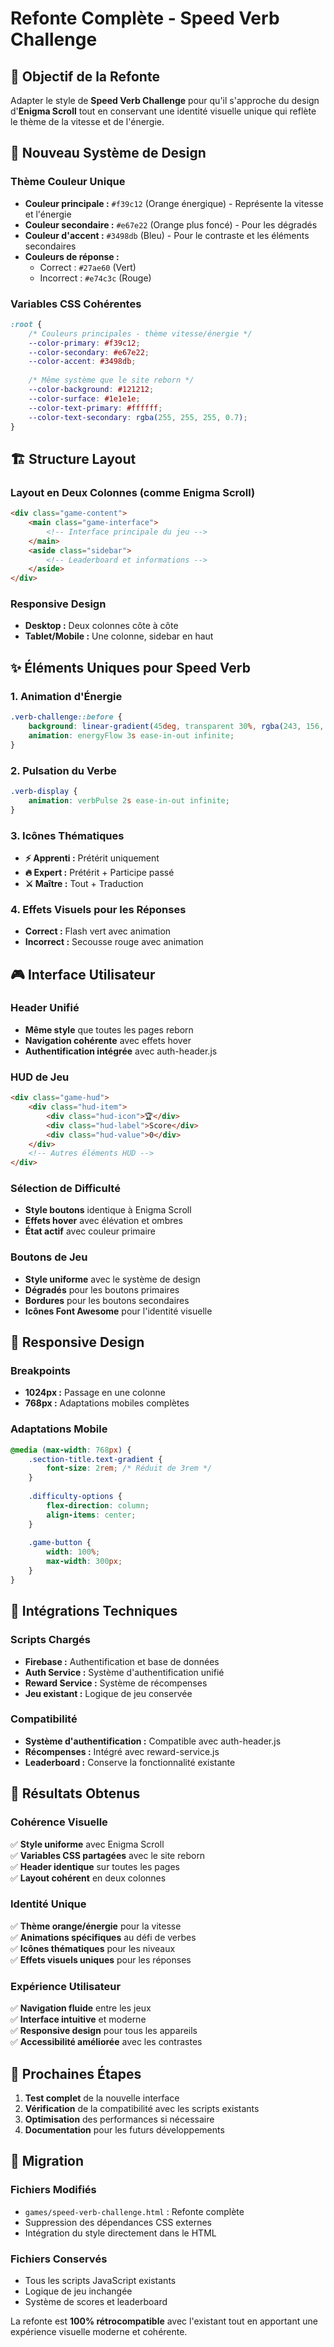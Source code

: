 # Refonte Complète - Speed Verb Challenge

## 🎯 Objectif de la Refonte

Adapter le style de **Speed Verb Challenge** pour qu'il s'approche du design d'**Enigma Scroll** tout en conservant une identité visuelle unique qui reflète le thème de la vitesse et de l'énergie.

## 🎨 Nouveau Système de Design

### Thème Couleur Unique
- **Couleur principale :** `#f39c12` (Orange énergique) - Représente la vitesse et l'énergie
- **Couleur secondaire :** `#e67e22` (Orange plus foncé) - Pour les dégradés
- **Couleur d'accent :** `#3498db` (Bleu) - Pour le contraste et les éléments secondaires
- **Couleurs de réponse :**
  - Correct : `#27ae60` (Vert)
  - Incorrect : `#e74c3c` (Rouge)

### Variables CSS Cohérentes
```css
:root {
    /* Couleurs principales - thème vitesse/énergie */
    --color-primary: #f39c12;
    --color-secondary: #e67e22;
    --color-accent: #3498db;
    
    /* Même système que le site reborn */
    --color-background: #121212;
    --color-surface: #1e1e1e;
    --color-text-primary: #ffffff;
    --color-text-secondary: rgba(255, 255, 255, 0.7);
}
```

## 🏗️ Structure Layout

### Layout en Deux Colonnes (comme Enigma Scroll)
```html
<div class="game-content">
    <main class="game-interface">
        <!-- Interface principale du jeu -->
    </main>
    <aside class="sidebar">
        <!-- Leaderboard et informations -->
    </aside>
</div>
```

### Responsive Design
- **Desktop :** Deux colonnes côte à côte
- **Tablet/Mobile :** Une colonne, sidebar en haut

## ✨ Éléments Uniques pour Speed Verb

### 1. Animation d'Énergie
```css
.verb-challenge::before {
    background: linear-gradient(45deg, transparent 30%, rgba(243, 156, 18, 0.05) 50%, transparent 70%);
    animation: energyFlow 3s ease-in-out infinite;
}
```

### 2. Pulsation du Verbe
```css
.verb-display {
    animation: verbPulse 2s ease-in-out infinite;
}
```

### 3. Icônes Thématiques
- **⚡ Apprenti :** Prétérit uniquement
- **🔥 Expert :** Prétérit + Participe passé  
- **⚔️ Maître :** Tout + Traduction

### 4. Effets Visuels pour les Réponses
- **Correct :** Flash vert avec animation
- **Incorrect :** Secousse rouge avec animation

## 🎮 Interface Utilisateur

### Header Unifié
- **Même style** que toutes les pages reborn
- **Navigation cohérente** avec effets hover
- **Authentification intégrée** avec auth-header.js

### HUD de Jeu
```html
<div class="game-hud">
    <div class="hud-item">
        <div class="hud-icon">🏆</div>
        <div class="hud-label">Score</div>
        <div class="hud-value">0</div>
    </div>
    <!-- Autres éléments HUD -->
</div>
```

### Sélection de Difficulté
- **Style boutons** identique à Enigma Scroll
- **Effets hover** avec élévation et ombres
- **État actif** avec couleur primaire

### Boutons de Jeu
- **Style uniforme** avec le système de design
- **Dégradés** pour les boutons primaires
- **Bordures** pour les boutons secondaires
- **Icônes Font Awesome** pour l'identité visuelle

## 📱 Responsive Design

### Breakpoints
- **1024px :** Passage en une colonne
- **768px :** Adaptations mobiles complètes

### Adaptations Mobile
```css
@media (max-width: 768px) {
    .section-title.text-gradient {
        font-size: 2rem; /* Réduit de 3rem */
    }
    
    .difficulty-options {
        flex-direction: column;
        align-items: center;
    }
    
    .game-button {
        width: 100%;
        max-width: 300px;
    }
}
```

## 🔧 Intégrations Techniques

### Scripts Chargés
- **Firebase :** Authentification et base de données
- **Auth Service :** Système d'authentification unifié
- **Reward Service :** Système de récompenses
- **Jeu existant :** Logique de jeu conservée

### Compatibilité
- **Système d'authentification :** Compatible avec auth-header.js
- **Récompenses :** Intégré avec reward-service.js
- **Leaderboard :** Conserve la fonctionnalité existante

## 🎯 Résultats Obtenus

### Cohérence Visuelle
✅ **Style uniforme** avec Enigma Scroll  
✅ **Variables CSS partagées** avec le site reborn  
✅ **Header identique** sur toutes les pages  
✅ **Layout cohérent** en deux colonnes  

### Identité Unique
✅ **Thème orange/énergie** pour la vitesse  
✅ **Animations spécifiques** au défi de verbes  
✅ **Icônes thématiques** pour les niveaux  
✅ **Effets visuels uniques** pour les réponses  

### Expérience Utilisateur
✅ **Navigation fluide** entre les jeux  
✅ **Interface intuitive** et moderne  
✅ **Responsive design** pour tous les appareils  
✅ **Accessibilité améliorée** avec les contrastes  

## 📝 Prochaines Étapes

1. **Test complet** de la nouvelle interface
2. **Vérification** de la compatibilité avec les scripts existants
3. **Optimisation** des performances si nécessaire
4. **Documentation** pour les futurs développements

## 🔄 Migration

### Fichiers Modifiés
- `games/speed-verb-challenge.html` : Refonte complète
- Suppression des dépendances CSS externes
- Intégration du style directement dans le HTML

### Fichiers Conservés
- Tous les scripts JavaScript existants
- Logique de jeu inchangée
- Système de scores et leaderboard

La refonte est **100% rétrocompatible** avec l'existant tout en apportant une expérience visuelle moderne et cohérente. 